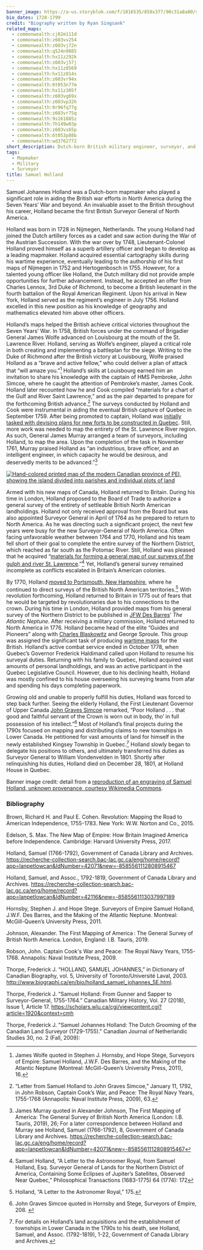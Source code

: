 ```yaml
---
banner_image: https://a-us.storyblok.com/f/1016535/858x377/90c31a8a80/samuel_holland.png
bio_dates: 1728-1799
credit: "Biography written by Ryan Singsank"
related_maps:
  - commonwealth:cj82m111d
  - commonwealth:z603vv254
  - commonwealth:z603vj72n
  - commonwealth:q524n9085
  - commonwealth:hx11z292k
  - commonwealth:z603vj57j
  - commonwealth:hx11z0569
  - commonwealth:hx11z014s
  - commonwealth:z603vr94x
  - commonwealth:6t053n77m
  - commonwealth:hx11z305f
  - commonwealth:z603vg69x
  - commonwealth:z603vp32h
  - commonwealth:0r96fq77g
  - commonwealth:z603vr75q
  - commonwealth:9s161885z
  - commonwealth:7h149w03p
  - commonwealth:z603vs65p
  - commonwealth:6t053p88b
  - commonwealth:wd3762772
short_description: Dutch-born British military engineer, surveyor, and cartographer
tags:
  - Mapmaker
  - Military
  - Surveyor
title: Samuel Holland
---
```

Samuel Johannes Holland was a Dutch-born mapmaker who played a significant role in aiding the British war efforts in North America during the Seven Years’ War and beyond. An invaluable asset to the British throughout his career, Holland became the first British Surveyor General of North America. 

Holland was born in 1728 in Nijmegen, Netherlands. The young Holland had joined the Dutch artillery forces as a cadet and saw action during the War of the Austrian Succession. With the war over by 1748, Lieutenant-Colonel Holland proved himself as a superb artillery officer and began to develop as a leading mapmaker. Holland acquired essential cartography skills during his wartime experience, eventually leading to the authorship of his first maps of Nijmegen in 1752 and Hertogenbosch in 1755. However, for a talented young officer like Holland, the Dutch military did not provide ample opportunities for further advancement. Instead, he accepted an offer from Charles Lennox, 3rd Duke of Richmond, to become a British lieutenant in the fourth battalion of the Royal American Regiment. Upon his arrival in New York, Holland served as the regiment’s engineer in July 1756. Holland excelled in this new position as his knowledge of geography and mathematics elevated him above other officers.

Holland’s maps helped the British achieve critical victories throughout the Seven Years’ War. In 1758, British forces under the command of Brigadier General James Wolfe advanced on Louisbourg at the mouth of the St. Lawrence River. Holland, serving as Wolfe’s engineer, played a critical role in both creating and implementing a battleplan for the siege. Writing to the Duke of Richmond after the British victory at Louisbourg, Wolfe praised Holland as a “brave and active fellow,” who could deliver a plan of attack that “will amaze you.”[^1] Holland’s skills at Louisbourg earned him an invitation to share his knowledge with the captain of HMS Pembroke, John Simcoe, where he caught the attention of Pembroke’s master, James Cook.  Holland later recounted how he and Cook compiled “materials for a chart of the Gulf and River Saint Lawrence,” and as the pair departed to prepare for the forthcoming British advance.[^2] The surveys conducted by Holland and Cook were instrumental in aiding the eventual British capture of Quebec in September 1759. After being promoted to captain, Holland was [initially tasked with devising plans for new forts to be constructed in Quebec](/maps/commonwealth:7h149v43f). Still, more work was needed to map the entirety of the St. Lawrence River region. As such, General James Murray arranged a team of surveyors, including Holland, to map the area. Upon the completion of the task in November 1761, Murray praised Holland as “an industrious, brave officer, and an intelligent engineer, in which capacity he would be desirous, and deservedly merits to be advanced.”[^3]   

[![Hand-colored printed map of the modern Canadian province of PEI, showing the island divided into parishes and individual plots of land](https://iiif.digitalcommonwealth.org/iiif/2/commonwealth:6t053n78w/240,1040,8104,4069/900,/0/default.jpg "Deatil from Samuel Holland's 1775 \"A plan of the island of St. John\"")](/maps/commonwealth:6t053n77m/)

Armed with his new maps of Canada, Holland returned to Britain. During his time in London, Holland proposed to the Board of Trade to authorize a general survey of the entirety of settleable British North American landholdings. Holland not only received approval from the Board but was also appointed Surveyor General in April of 1764 as he prepared to return to North America. As he was directing such a significant project, the next few years were busy for the new Surveyor-General of North America. Often facing unfavorable weather between 1764 and 1770, Holland and his team fell short of their goal to complete the entire survey of the Northern District, which reached as far south as the Potomac River. Still, Holland was pleased that he acquired “[materials for forming a general map of our surveys of the gulph and river St. Lawrence](/maps/commonwealth:hx11z066j).”[^4] Yet, Holland’s general survey remained incomplete as conflicts escalated in Britain’s American colonies.

By 1770, Holland [moved to Portsmouth, New Hampshire](/maps/commonwealth:wd3762772), where he continued to direct surveys of the British North American territories.[^5] With revolution forthcoming, Holland returned to Britain in 1775 out of fears that he would be targeted by revolutionaries due to his connections to the crown. During his time in London, Holland provided maps from his general survey of the Northern District to be published in [JFW Des Barres](/people/joseph-frederick-wallet-desbarres)’ _The Atlantic Neptune_. After receiving a military commission, Holland returned to North America in 1776. Holland became head of the elite “Guides and Pioneers” along with [Charles Blaskowitz](/people/charles-blaskowitz) and George Sproule. This group was assigned the significant task of producing [wartime maps](/maps/commonwealth:9s161885z) for the British. Holland’s active combat service ended in October 1778, when Quebec’s Governor Frederick Haldimand called upon Holland to resume his surveyal duties. Returning with his family to Quebec, Holland acquired vast amounts of personal landholdings, and was an active participant in the Quebec Legislative Council. However, due to his declining health, Holland was mostly confined to his house overseeing his surveying teams from afar and spending his days completing paperwork.

Growing old and unable to properly fulfill his duties, Holland was forced to step back further. Seeing the elderly Holland, the First Lieutenant Governor of Upper Canada [John Graves Simcoe](/people/john-graves-simcoe) remarked, “Poor Holland . . . that good and faithful servant of the Crown is worn out in body, tho’ in full possession of his intellect.”[^6] Most of Holland’s final projects during the 1790s focused on mapping and distributing claims to new townships in Lower Canada. He petitioned for vast amounts of land for himself in the newly established Kingsey Township in Quebec.[^7] Holland slowly began to delegate his positions to others, and ultimately transferred his duties as Surveyor General to William Vondenvelden in 1801. Shortly after relinquishing his duties, Holland died on December 28, 1801, at Holland House in Quebec.

Banner image credit: detail from a [reproduction of an engraving of Samuel Holland, unknown provenance, courtesy Wikimedia Commons](https://commons.wikimedia.org/wiki/File:Samuel_Holland.jpg).

[^1]: James Wolfe quoted in Stephen J. Hornsby, and Hope Stege, Surveyors of Empire: Samuel Holland, J.W.F. Des Barres, and the Making of the Atlantic Neptune (Montreal: McGill-Queen’s University Press, 2011), 16.

[^2]: “Letter from Samuel Holland to John Graves Simcoe,” January 11, 1792, in John Robson, Captain Cook’s War, and Peace: The Royal Navy Years, 1755-1768 (Annapolis: Naval Institute Press, 2009), 63.

[^3]: James Murray quoted in Alexander Johnson, The First Mapping of America: The General Survey of British North America (London: I.B. Tauris, 2019), 26; For a later correspondence between Holland and Murray see Holland, Samuel (1766-1792), 8, Government of Canada Library and Archives. https://recherche-collection-search.bac-lac.gc.ca/eng/home/record?app=lanpetlowcan&IdNumber=42071&new=-8585561112808915467

[^4]: Samuel Holland, “A Letter to the Astronomer Royal, from Samuel Holland, Esq. Surveyor General of Lands for the Northern District of America, Containing Some Eclipses of Jupiter’s Satellites, Observed Near Quebec,” Philosophical Transactions (1683-1775) 64 (1774): 172

[^5]: Holland, “A Letter to the Astronomer Royal,” 175.

[^6]: John Graves Simcoe quoted in Hornsby and Stege, Surveyors of Empire, 208. 

[^7]: For details on Holland’s land acquisitions and the establishment of townships in Lower Canada in the 1790s to his death, see Holland, Samuel, and Assoc. (1792-1819), 1-22, Government of Canada Library and Archives.

### Bibliography

Brown, Richard H. and Paul E. Cohen. Revolution: Mapping the Road to American Independence, 1755-1783. New York: W.W. Norton and Co., 2015.

Edelson, S. Max. The New Map of Empire: How Britain Imagined America before Independence. Cambridge: Harvard University Press, 2017.

Holland, Samuel (1766-1792), Government of Canada Library and Archives. https://recherche-collection-search.bac-lac.gc.ca/eng/home/record?app=lanpetlowcan&IdNumber=42071&new=-8585561112808915467

Holland, Samuel, and Assoc., 1792-1819, Government of Canada Library and Archives. https://recherche-collection-search.bac-lac.gc.ca/eng/home/record?app=lanpetlowcan&IdNumber=42116&new=-8585561113037997189

Hornsby, Stephen J. and Hope Stege. Surveyors of Empire Samuel Holland, J.W.F. Des Barres, and the Making of the Atlantic Neptune. Montreal: McGill-Queen’s University Press, 2011.

Johnson, Alexander. The First Mapping of America : The General Survey of British North America. London, England: I.B. Tauris, 2019.

Robson, John. Captain Cook's War and Peace: The Royal Navy Years, 1755-1768. Annapolis: Naval Institute Press, 2009.

Thorpe, Frederick J. “HOLLAND, SAMUEL JOHANNES,” in Dictionary of Canadian Biography, vol. 5, University of Toronto/Université Laval, 2003. http://www.biographi.ca/en/bio/holland_samuel_johannes_5E.html.

Thorpe, Frederick J. “Samuel Holland: From Gunner and Sapper to Surveyor-General, 1755-1764.” Canadian Military History, Vol. 27 (2018), Issue 1, Article 17. https://scholars.wlu.ca/cgi/viewcontent.cgi?article=1920&context=cmh

Thorpe, Frederick J. "Samuel Johannes Holland: The Dutch Grooming of the Canadian Land Surveyor (1729-1755)." Canadian Journal of Netherlandic Studies 30, no. 2 (Fall, 2009):
